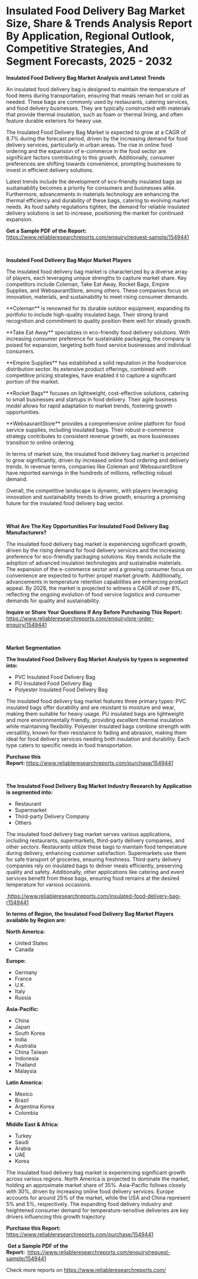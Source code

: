 <p><h1>Insulated Food Delivery Bag Market Size, Share & Trends Analysis Report By Application, Regional Outlook, Competitive Strategies, And Segment Forecasts, 2025 - 2032</h1></p><p><strong>Insulated Food Delivery Bag Market Analysis and Latest Trends</strong></p>
<p><p>An insulated food delivery bag is designed to maintain the temperature of food items during transportation, ensuring that meals remain hot or cold as needed. These bags are commonly used by restaurants, catering services, and food delivery businesses. They are typically constructed with materials that provide thermal insulation, such as foam or thermal lining, and often feature durable exteriors for heavy use.</p><p>The Insulated Food Delivery Bag Market is expected to grow at a CAGR of 8.7% during the forecast period, driven by the increasing demand for food delivery services, particularly in urban areas. The rise in online food ordering and the expansion of e-commerce in the food sector are significant factors contributing to this growth. Additionally, consumer preferences are shifting towards convenience, prompting businesses to invest in efficient delivery solutions.</p><p>Latest trends include the development of eco-friendly insulated bags as sustainability becomes a priority for consumers and businesses alike. Furthermore, advancements in materials technology are enhancing the thermal efficiency and durability of these bags, catering to evolving market needs. As food safety regulations tighten, the demand for reliable insulated delivery solutions is set to increase, positioning the market for continued expansion.</p></p>
<p><strong>Get a Sample PDF of the Report:&nbsp;</strong> <a href="https://www.reliableresearchreports.com/enquiry/request-sample/1549441?utm_campaign=2109&utm_medium=2&utm_source=Github&utm_content=ia&utm_term=28022025&utm_id=insulated-food-delivery-bag">https://www.reliableresearchreports.com/enquiry/request-sample/1549441</a></p>
<p>&nbsp;</p>
<p><strong>Insulated Food Delivery Bag Major Market Players</strong></p>
<p><p>The insulated food delivery bag market is characterized by a diverse array of players, each leveraging unique strengths to capture market share. Key competitors include Coleman, Take Eat Away, Rocket Bags, Empire Supplies, and WebsaurantStore, among others. These companies focus on innovation, materials, and sustainability to meet rising consumer demands.</p><p>**Coleman** is renowned for its durable outdoor equipment, expanding its portfolio to include high-quality insulated bags. Their strong brand recognition and commitment to quality position them well for steady growth.</p><p>**Take Eat Away** specializes in eco-friendly food delivery solutions. With increasing consumer preference for sustainable packaging, the company is poised for expansion, targeting both food service businesses and individual consumers.</p><p>**Empire Supplies** has established a solid reputation in the foodservice distribution sector. Its extensive product offerings, combined with competitive pricing strategies, have enabled it to capture a significant portion of the market.</p><p>**Rocket Bags** focuses on lightweight, cost-effective solutions, catering to small businesses and startups in food delivery. Their agile business model allows for rapid adaptation to market trends, fostering growth opportunities.</p><p>**WebsaurantStore** provides a comprehensive online platform for food service supplies, including insulated bags. Their robust e-commerce strategy contributes to consistent revenue growth, as more businesses transition to online ordering.</p><p>In terms of market size, the insulated food delivery bag market is projected to grow significantly, driven by increased online food ordering and delivery trends. In revenue terms, companies like Coleman and WebsaurantStore have reported earnings in the hundreds of millions, reflecting robust demand.</p><p>Overall, the competitive landscape is dynamic, with players leveraging innovation and sustainability trends to drive growth, ensuring a promising future for the insulated food delivery bag sector.</p></p>
<p>&nbsp;</p>
<p><strong>What Are The Key Opportunities For Insulated Food Delivery Bag Manufacturers?</strong></p>
<p><p>The insulated food delivery bag market is experiencing significant growth, driven by the rising demand for food delivery services and the increasing preference for eco-friendly packaging solutions. Key trends include the adoption of advanced insulation technologies and sustainable materials. The expansion of the e-commerce sector and a growing consumer focus on convenience are expected to further propel market growth. Additionally, advancements in temperature retention capabilities are enhancing product appeal. By 2028, the market is projected to witness a CAGR of over 8%, reflecting the ongoing evolution of food service logistics and consumer demands for quality and sustainability.</p></p>
<p><strong>Inquire or Share Your Questions If Any Before Purchasing This Report:</strong> <a href="https://www.reliableresearchreports.com/enquiry/pre-order-enquiry/1549441?utm_campaign=2109&utm_medium=2&utm_source=Github&utm_content=ia&utm_term=28022025&utm_id=insulated-food-delivery-bag">https://www.reliableresearchreports.com/enquiry/pre-order-enquiry/1549441</a></p>
<p>&nbsp;</p>
<p><strong>Market Segmentation</strong></p>
<p><strong>The Insulated Food Delivery Bag Market Analysis by types is segmented into:</strong></p>
<p><ul><li>PVC Insulated Food Delivery Bag</li><li>PU Insulated Food Delivery Bag</li><li>Polyester Insulated Food Delivery Bag</li></ul></p>
<p><p>The insulated food delivery bag market features three primary types: PVC insulated bags offer durability and are resistant to moisture and wear, making them suitable for heavy usage. PU insulated bags are lightweight and more environmentally friendly, providing excellent thermal insulation while maintaining flexibility. Polyester insulated bags combine strength with versatility, known for their resistance to fading and abrasion, making them ideal for food delivery services needing both insulation and durability. Each type caters to specific needs in food transportation.</p></p>
<p><strong>Purchase this Report:&nbsp;</strong><a href="https://www.reliableresearchreports.com/purchase/1549441?utm_campaign=2109&utm_medium=2&utm_source=Github&utm_content=ia&utm_term=28022025&utm_id=insulated-food-delivery-bag">https://www.reliableresearchreports.com/purchase/1549441</a></p>
<p>&nbsp;</p>
<p><strong>The Insulated Food Delivery Bag Market Industry Research by Application is segmented into:</strong></p>
<p><ul><li>Restaurant</li><li>Supermarket</li><li>Third-party Delivery Company</li><li>Others</li></ul></p>
<p><p>The insulated food delivery bag market serves various applications, including restaurants, supermarkets, third-party delivery companies, and other sectors. Restaurants utilize these bags to maintain food temperature during delivery, enhancing customer satisfaction. Supermarkets use them for safe transport of groceries, ensuring freshness. Third-party delivery companies rely on insulated bags to deliver meals efficiently, preserving quality and safety. Additionally, other applications like catering and event services benefit from these bags, ensuring food remains at the desired temperature for various occasions.</p></p>
<p><a href="https://www.reliableresearchreports.com/insulated-food-delivery-bag-r1549441?utm_campaign=2109&utm_medium=2&utm_source=Github&utm_content=ia&utm_term=28022025&utm_id=insulated-food-delivery-bag">&nbsp;https://www.reliableresearchreports.com/insulated-food-delivery-bag-r1549441</a></p>
<p><strong>In terms of Region, the Insulated Food Delivery Bag Market Players available by Region are:</strong></p>
<p>
    <p> <strong> North America: </strong>
        <ul>
            <li>United States</li>
            <li>Canada</li>
        </ul>
        </p> 
    <p> <strong> Europe: </strong>
        <ul>
            <li>Germany</li>
            <li>France</li>
            <li>U.K.</li>
            <li>Italy</li>
            <li>Russia</li>
        </ul>
        </p> 
    <p> <strong> Asia-Pacific: </strong>
        <ul>
            <li>China</li>
            <li>Japan</li>
            <li>South Korea</li>
            <li>India</li>
            <li>Australia</li>
            <li>China Taiwan</li>
            <li>Indonesia</li>
            <li>Thailand</li>
            <li>Malaysia</li>
        </ul>
        </p> 
    <p> <strong> Latin America: </strong>
        <ul>
            <li>Mexico</li>
            <li>Brazil</li>
            <li>Argentina Korea</li>
            <li>Colombia</li>
        </ul>
        </p> 
    <p> <strong> Middle East & Africa: </strong>
        <ul>
            <li>Turkey</li>
            <li>Saudi</li>
            <li>Arabia</li>
            <li>UAE</li>
            <li>Korea</li>
        </ul>
    </p>
    </p>
<p><p>The insulated food delivery bag market is experiencing significant growth across various regions. North America is projected to dominate the market, holding an approximate market share of 35%. Asia-Pacific follows closely with 30%, driven by increasing online food delivery services. Europe accounts for around 25% of the market, while the USA and China represent 5% and 5%, respectively. The expanding food delivery industry and heightened consumer demand for temperature-sensitive deliveries are key drivers influencing this growth trajectory.</p></p>
<p><strong>Purchase this Report: </strong><a href="https://www.reliableresearchreports.com/purchase/1549441?utm_campaign=2109&utm_medium=2&utm_source=Github&utm_content=ia&utm_term=28022025&utm_id=insulated-food-delivery-bag">https://www.reliableresearchreports.com/purchase/1549441</a></p>
<p>&nbsp;<strong>Get a Sample PDF of the Report:&nbsp;&nbsp;</strong><a href="https://www.reliableresearchreports.com/enquiry/request-sample/1549441?utm_campaign=2109&utm_medium=2&utm_source=Github&utm_content=ia&utm_term=28022025&utm_id=insulated-food-delivery-bag">https://www.reliableresearchreports.com/enquiry/request-sample/1549441</a></p>
<p><strong></strong></p>
<p>Check more reports on <a href="https://www.reliableresearchreports.com/?utm_campaign=2109&utm_medium=2&utm_source=Github&utm_content=ia&utm_term=28022025&utm_id=insulated-food-delivery-bag">https://www.reliableresearchreports.com/</a></p>